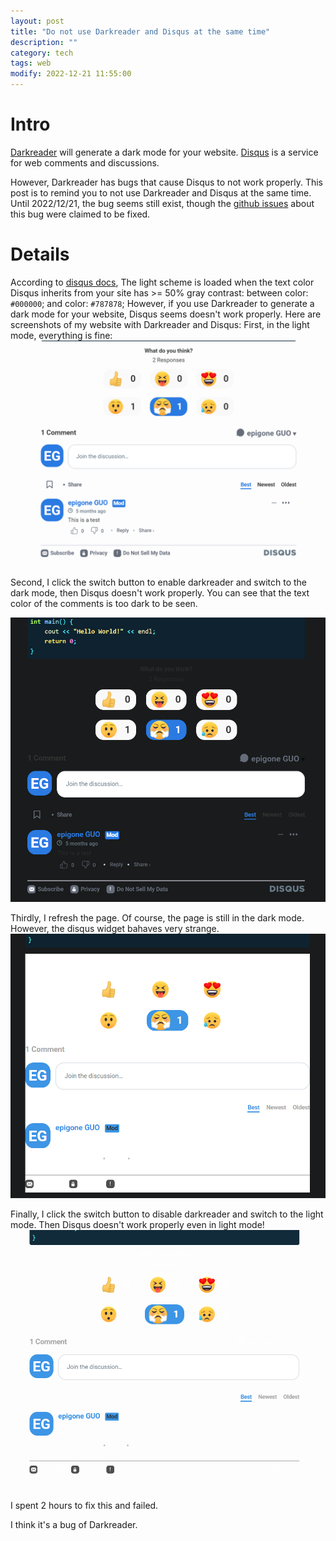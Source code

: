 ```yaml
---
layout: post
title: "Do not use Darkreader and Disqus at the same time"
description: ""
category: tech
tags: web
modify: 2022-12-21 11:55:00
---
```

# Intro
[Darkreader](https://github.com/darkreader/darkreader) will generate a dark mode for your website. [Disqus](https://disqus.com/) is a service for web comments and discussions. 

However, Darkreader has bugs that cause Disqus to not work properly. This post is to remind you to not use Darkreader and Disqus at the same time. Until 2022/12/21, the bug seems still exist, though the [github issues](https://github.com/darkreader/darkreader/issues/76) about this bug were claimed to be fixed.

# Details

According to [disqus docs](https://help.disqus.com/en/articles/1717201-disqus-appearance-customizations), The light scheme is loaded when the text color Disqus inherits from your site has >= 50% gray contrast: between color: `#000000`; and color: `#787878`; However, if you use Darkreader to generate a dark mode for your website, Disqus seems doesn't work properly.
Here are screenshots of my website with Darkreader and Disqus:
First, in the light mode, everything is fine:
![d1](/assets/images/disqus-1.png)

Second, I click the switch button to enable darkreader and switch to the dark mode, then Disqus doesn't work properly. You can see that the text color of the comments is too dark to be seen.

![d2](/assets/images/disqus-2.png)

Thirdly, I refresh the page. Of course, the page is still in the dark mode. However, the disqus widget bahaves very strange.
![d3](/assets/images/disqus-3.png)

Finally, I click the switch button to  disable darkreader and switch to the light mode. Then Disqus doesn't work properly even in light mode!
![d4](/assets/images/disqus-4.png)

I spent 2 hours to fix this and failed. 

I think it's a bug of Darkreader.